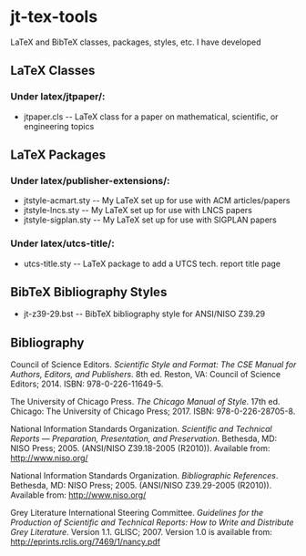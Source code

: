 # jt-tex-tools
LaTeX and BibTeX classes, packages, styles, etc. I have developed

## LaTeX Classes

### Under latex/jtpaper/:
*    jtpaper.cls -- LaTeX class for a paper on mathematical, scientific, or engineering topics


## LaTeX Packages

### Under latex/publisher-extensions/:
*    jtstyle-acmart.sty -- My LaTeX set up for use with ACM articles/papers
*    jtstyle-lncs.sty -- My LaTeX set up for use with LNCS papers
*    jtstyle-sigplan.sty -- My LaTeX set up for use with SIGPLAN papers
### Under latex/utcs-title/:
*    utcs-title.sty -- LaTeX package to add a UTCS tech. report title page


## BibTeX Bibliography Styles

*    jt-z39-29.bst -- BibTeX bibliography style for ANSI/NISO Z39.29


## Bibliography

Council of Science Editors. _Scientific Style and Format: The CSE Manual for Authors, Editors, and Publishers_. 8th ed. Reston, VA: Council of Science Editors; 2014. ISBN: 978-0-226-11649-5.

The University of Chicago Press. _The Chicago Manual of Style_. 17th ed. Chicago: The University of Chicago Press; 2017. ISBN: 978-0-226-28705-8.

National Information Standards Organization. _Scientific and Technical Reports — Preparation, Presentation, and Preservation_. Bethesda, MD: NISO Press; 2005. (ANSI/NISO Z39.18-2005 (R2010)). Available from: http://www.niso.org/

National Information Standards Organization. _Bibliographic References_. Bethesda, MD: NISO Press; 2005. (ANSI/NISO Z39.29-2005 (R2010)). Available from: http://www.niso.org/

Grey Literature International Steering Committee. _Guidelines for the Production of Scientific and Technical Reports: How to Write and Distribute Grey Literature_. Version 1.1. GLISC; 2007. Version 1.0 is available from: http://eprints.rclis.org/7469/1/nancy.pdf 
